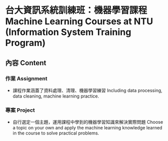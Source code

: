 # 台大資訊系統訓練班：機器學習課程 Machine Learning Courses at NTU (Information System Training Program)
## 內容 Content

### 作業 Assignment
- 課程作業涵蓋了資料處理、清理、機器學習練習
  Including data processing, data cleaning, machine learning practice.

### 專案 Project
- 自行選定一個主題，運用課程中學到的機器學習知識來解決實際問題
  Choose a topic on your own and apply the machine learning knowledge learned in the course to solve practical problems.
